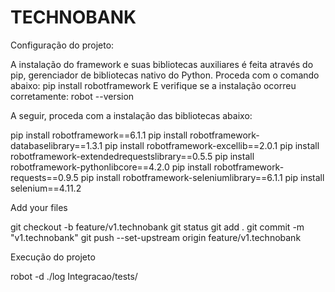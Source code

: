 # TECHNOBANK

Configuração do projeto:

A instalação do framework e suas bibliotecas auxiliares é feita através do pip, gerenciador de bibliotecas nativo do Python. Proceda com o comando abaixo:
pip install robotframework
E verifique se a instalação ocorreu corretamente:
robot --version

A seguir, proceda com a instalação das bibliotecas abaixo:

pip install robotframework==6.1.1
pip install robotframework-databaselibrary==1.3.1
pip install robotframework-excellib==2.0.1
pip install robotframework-extendedrequestslibrary==0.5.5
pip install robotframework-pythonlibcore==4.2.0
pip install robotframework-requests==0.9.5
pip install robotframework-seleniumlibrary==6.1.1
pip install selenium==4.11.2

Add your files

git checkout -b feature/v1.technobank
git status
git add .
git commit -m "v1.technobank"
git push --set-upstream origin feature/v1.technobank

Execução do projeto

robot -d ./log Integracao/tests/